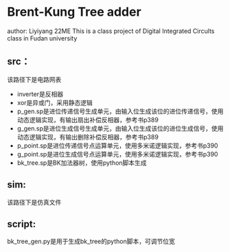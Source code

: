 # Brent-Kung Tree adder #
author: Liyiyang 22ME
This is a class project of Digital Integrated Circults class in Fudan university  
## src：
该路径下是电路网表
- inverter是反相器
- xor是异或门，采用静态逻辑
- p_gen.sp是进位传递信号生成单元，由输入位生成该位的进位传递信号，使用动态逻辑实现，有输出扇出补偿反相器，参考书p389
- g_gen.sp是进位生成信号生成单元，由输入位生成该位的进位生成信号，使用动态逻辑实现，有输出删除补偿反相器，参考书p389
- p_point.sp是进位传递信号点运算单元，使用多米诺逻辑实现，参考书p390
- g_point.sp是进位生成信号点运算单元，使用多米诺逻辑实现，参考书p390
- bk_tree.sp是BK加法器树，使用python脚本生成
## sim:
该路径下是仿真文件
## script:
bk_tree_gen.py是用于生成bk_tree的python脚本，可调节位宽